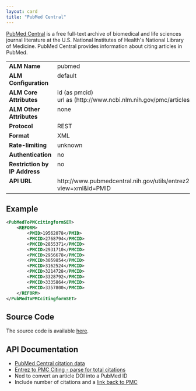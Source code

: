 ```yaml
---
layout: card
title: "PubMed Central"
---
```


[PubMed Central](http://www.ncbi.nlm.nih.gov/pmc/) is a free full-text archive of biomedical and life sciences journal literature at the U.S. National Institutes of Health's National Library of Medicine. PubMed Central provides information about citing articles in PubMed.

<table width=100% border="0" cellspacing="0" cellpadding="0">
<tbody>
<tr>
<td valign="top" width=20%><strong>ALM Name</strong></td>
<td valign="top" width=80%>pubmed</td>
</tr>
<tr>
<td valign="top" width=20%><strong>ALM Configuration</strong></td>
<td valign="top" width=80%>default</td>
</tr>
<tr>
<td valign="top" width=20%><strong>ALM Core Attributes</strong></td>
<td valign="top" width=80%>id (as pmcid)<br/>url as (http://www.ncbi.nlm.nih.gov/pmc/articles/PMCID)</td>
</tr>
<td valign="top" width=20%><strong>ALM Other Attributes</strong></td>
<td valign="top" width=80%>none</td>
</tr>
<tr>
<td valign="top" width=30%><strong>Protocol</strong></td>
<td valign="top" width=70%>REST</td>
</tr>
<tr>
<td valign="top" width=30%><strong>Format</strong></td>
<td valign="top" width=70%>XML</td>
</tr>
<tr>
<td valign="top" width=20%><strong>Rate-limiting</strong></td>
<td valign="top" width=80%>unknown</td>
</tr>
<tr>
<td valign="top" width=20%><strong>Authentication</strong></td>
<td valign="top" width=80%>no</td>
</tr>
<tr>
<td valign="top" width=20%><strong>Restriction by IP Address</strong></td>
<td valign="top" width=80%>no</td>
</tr>
<tr>
<td valign="top" width=20%><strong>API URL</strong></td>
<td valign="top" width=80%>http://www.pubmedcentral.nih.gov/utils/entrez2pmcciting.cgi?view=xml&id=PMID</td>
</tr>
</tbody>
</table>

## Example

```xml
<PubMedToPMCcitingformSET>
	<REFORM>
		<PMID>19562078</PMID>
		<PMCID>2768794</PMCID>
		<PMCID>2855371</PMCID>
		<PMCID>2931710</PMCID>
		<PMCID>2956678</PMCID>
		<PMCID>3059854</PMCID>
		<PMCID>3162524</PMCID>
		<PMCID>3214728</PMCID>
		<PMCID>3328792</PMCID>
		<PMCID>3335864</PMCID>
		<PMCID>3357800</PMCID>
	</REFORM>
</PubMedToPMCcitingformSET>
```

## Source Code
The source code is available [here](https://github.com/articlemetrics/lagotto/blob/master/app/models/sources/pub_med.rb).

## API Documentation
* [PubMed Central citation data](http://www.pubmedcentral.nih.gov/utils/)
* [Entrez to PMC Citing - parse for total citations](http://www.pubmedcentral.nih.gov/utils/entrez2pmcciting.cgi)
* Ned to convert an article DOI into a PubMed ID
* Include number of citations and a [link back to PMC](http://www.pubmedcentral.nih.gov/articlerender.fcgi?artid=1751066)
